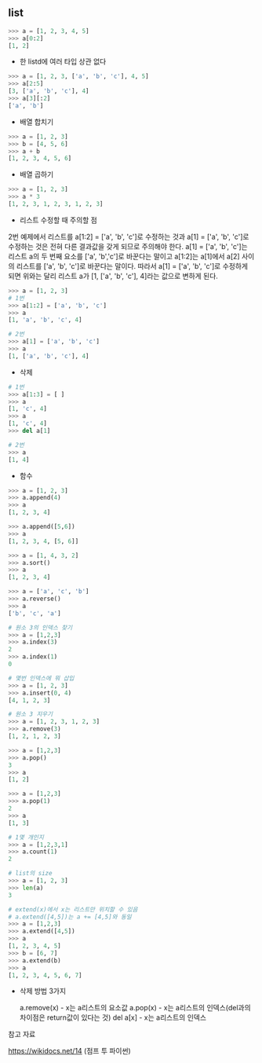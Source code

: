 ## list



```python
>>> a = [1, 2, 3, 4, 5]
>>> a[0:2]
[1, 2]
```

* 한 listd에 여러 타입 상관 없다

```python
>>> a = [1, 2, 3, ['a', 'b', 'c'], 4, 5]
>>> a[2:5]
[3, ['a', 'b', 'c'], 4]
>>> a[3][:2]
['a', 'b']
```

* 배열 합치기

```python
>>> a = [1, 2, 3]
>>> b = [4, 5, 6]
>>> a + b
[1, 2, 3, 4, 5, 6]
```

* 배열 곱하기

```python
>>> a = [1, 2, 3]
>>> a * 3
[1, 2, 3, 1, 2, 3, 1, 2, 3]
```

* 리스트 수정할 때 주의할 점

2번 예제에서 리스트를 a[1:2] = ['a', 'b', 'c']로 수정하는 것과 a[1] = ['a', 'b', 'c']로 수정하는 것은 전혀 다른 결과값을 갖게 되므로 주의해야 한다. a[1] = ['a', 'b', 'c']는 리스트 a의 두 번째 요소를 ['a', 'b','c']로 바꾼다는 말이고 a[1:2]는 a[1]에서 a[2] 사이의 리스트를 ['a', 'b', 'c']로 바꾼다는 말이다. 따라서 a[1] = ['a', 'b', 'c']로 수정하게 되면 위와는 달리 리스트 a가 [1, ['a', 'b', 'c'], 4]라는 값으로 변하게 된다.

```python
>>> a = [1, 2, 3]
# 1번
>>> a[1:2] = ['a', 'b', 'c']
>>> a
[1, 'a', 'b', 'c', 4]

# 2번
>>> a[1] = ['a', 'b', 'c']
>>> a
[1, ['a', 'b', 'c'], 4]
```

* 삭제

```python
# 1번
>>> a[1:3] = [ ]
>>> a
[1, 'c', 4]
>>> a
[1, 'c', 4]
>>> del a[1]

# 2번
>>> a
[1, 4]

```

* 함수

```python
>>> a = [1, 2, 3]
>>> a.append(4)
>>> a
[1, 2, 3, 4]

>>> a.append([5,6])
>>> a
[1, 2, 3, 4, [5, 6]]

>>> a = [1, 4, 3, 2]
>>> a.sort()
>>> a
[1, 2, 3, 4]

>>> a = ['a', 'c', 'b']
>>> a.reverse()
>>> a
['b', 'c', 'a']

# 원소 3의 인덱스 찾기
>>> a = [1,2,3]
>>> a.index(3)
2
>>> a.index(1)
0

# 몇번 인덱스에 뭐 삽입
>>> a = [1, 2, 3]
>>> a.insert(0, 4)
[4, 1, 2, 3]

# 원소 3 지우기
>>> a = [1, 2, 3, 1, 2, 3]
>>> a.remove(3)
[1, 2, 1, 2, 3]

>>> a = [1,2,3]
>>> a.pop()
3
>>> a
[1, 2]

>>> a = [1,2,3]
>>> a.pop(1)
2
>>> a
[1, 3]

# 1몇 개인지
>>> a = [1,2,3,1]
>>> a.count(1)
2

# list의 size
>>> a = [1, 2, 3]
>>> len(a)
3

# extend(x)에서 x는 리스트만 위치할 수 있음
# a.extend([4,5])는 a += [4,5]와 동일
>>> a = [1,2,3]
>>> a.extend([4,5])
>>> a
[1, 2, 3, 4, 5]
>>> b = [6, 7]
>>> a.extend(b)
>>> a
[1, 2, 3, 4, 5, 6, 7]
```



* 삭제 방법 3가지

  a.remove(x) - x는 a리스트의 요소값
  a.pop(x) - x는 a리스트의 인덱스(del과의 차이점은 return값이 있다는 것)
  del a[x] - x는 a리스트의 인덱스



참고 자료

https://wikidocs.net/14 (점프 투 파이썬)